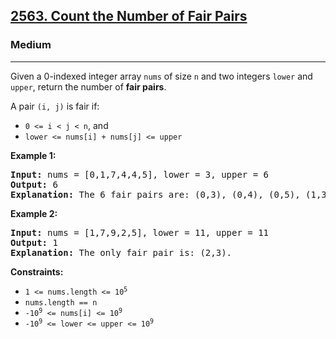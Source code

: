 ### <h2><a href="https://leetcode.com/problems/count-the-number-of-fair-pairs/">2563. Count the Number of Fair Pairs</a></h2>  
<h3>Medium</h3>  
<hr>  
<div>  
<p>Given a 0-indexed integer array <code>nums</code> of size <code>n</code> and two integers <code>lower</code> and <code>upper</code>, return the number of <strong>fair pairs</strong>.</p>

<p>A pair <code>(i, j)</code> is fair if:</p>

<ul>
  <li><code>0 <= i < j < n</code>, and</li>
  <li><code>lower <= nums[i] + nums[j] <= upper</code></li>
</ul>

<p><strong>Example 1:</strong></p>  
<pre>
<strong>Input:</strong> nums = [0,1,7,4,4,5], lower = 3, upper = 6  
<strong>Output:</strong> 6  
<strong>Explanation:</strong> The 6 fair pairs are: (0,3), (0,4), (0,5), (1,3), (1,4), and (1,5).
</pre>

<p><strong>Example 2:</strong></p>  
<pre>
<strong>Input:</strong> nums = [1,7,9,2,5], lower = 11, upper = 11  
<strong>Output:</strong> 1  
<strong>Explanation:</strong> The only fair pair is: (2,3).
</pre>

<p><strong>Constraints:</strong></p>  
<ul>  
  <li><code>1 <= nums.length <= 10<sup>5</sup></code></li>  
  <li><code>nums.length == n</code></li>  
  <li><code>-10<sup>9</sup> <= nums[i] <= 10<sup>9</sup></code></li>  
  <li><code>-10<sup>9</sup> <= lower <= upper <= 10<sup>9</sup></code></li>  
</ul>  
</div>
